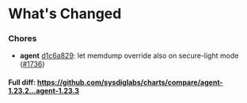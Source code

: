 # What's Changed

### Chores
- **agent** [d1c6a829](https://github.com/sysdiglabs/charts/commit/d1c6a82958f7fe9a443632151e8efc39357a2a68): let memdump override also on secure-light mode ([#1736](https://github.com/sysdiglabs/charts/issues/1736))
#### Full diff: https://github.com/sysdiglabs/charts/compare/agent-1.23.2...agent-1.23.3
